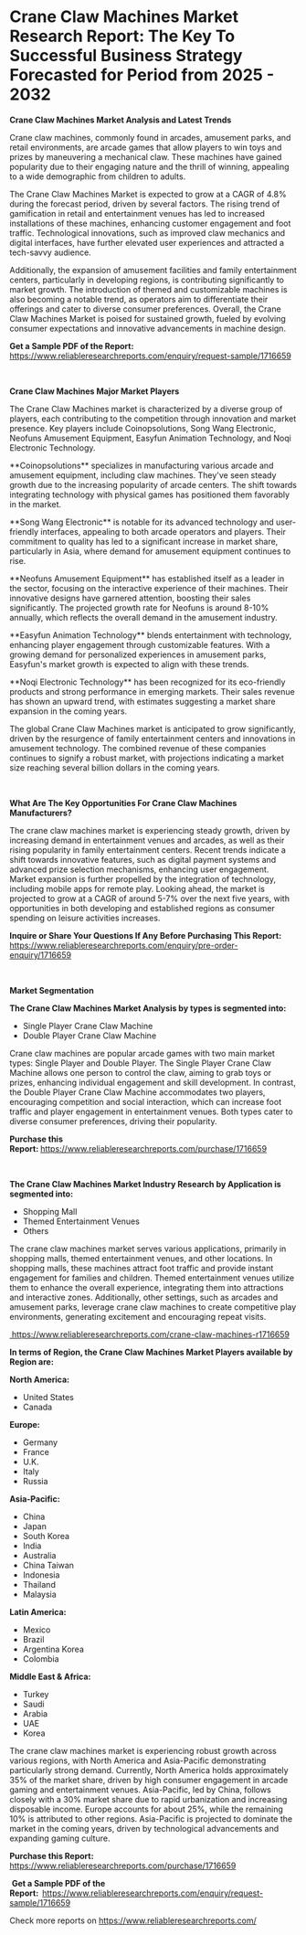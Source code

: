 <p><h1>Crane Claw Machines Market Research Report: The Key To Successful Business Strategy Forecasted for Period from 2025 - 2032</h1></p><p><strong>Crane Claw Machines Market Analysis and Latest Trends</strong></p>
<p><p>Crane claw machines, commonly found in arcades, amusement parks, and retail environments, are arcade games that allow players to win toys and prizes by maneuvering a mechanical claw. These machines have gained popularity due to their engaging nature and the thrill of winning, appealing to a wide demographic from children to adults.</p><p>The Crane Claw Machines Market is expected to grow at a CAGR of 4.8% during the forecast period, driven by several factors. The rising trend of gamification in retail and entertainment venues has led to increased installations of these machines, enhancing customer engagement and foot traffic. Technological innovations, such as improved claw mechanics and digital interfaces, have further elevated user experiences and attracted a tech-savvy audience.</p><p>Additionally, the expansion of amusement facilities and family entertainment centers, particularly in developing regions, is contributing significantly to market growth. The introduction of themed and customizable machines is also becoming a notable trend, as operators aim to differentiate their offerings and cater to diverse consumer preferences. Overall, the Crane Claw Machines Market is poised for sustained growth, fueled by evolving consumer expectations and innovative advancements in machine design.</p></p>
<p><strong>Get a Sample PDF of the Report:&nbsp;</strong> <a href="https://www.reliableresearchreports.com/enquiry/request-sample/1716659?utm_campaign=2128&utm_medium=2&utm_source=Github&utm_content=ia&utm_term=16022025&utm_id=crane-claw-machines">https://www.reliableresearchreports.com/enquiry/request-sample/1716659</a></p>
<p>&nbsp;</p>
<p><strong>Crane Claw Machines Major Market Players</strong></p>
<p><p>The Crane Claw Machines market is characterized by a diverse group of players, each contributing to the competition through innovation and market presence. Key players include Coinopsolutions, Song Wang Electronic, Neofuns Amusement Equipment, Easyfun Animation Technology, and Noqi Electronic Technology.</p><p>**Coinopsolutions** specializes in manufacturing various arcade and amusement equipment, including claw machines. They've seen steady growth due to the increasing popularity of arcade centers. The shift towards integrating technology with physical games has positioned them favorably in the market.</p><p>**Song Wang Electronic** is notable for its advanced technology and user-friendly interfaces, appealing to both arcade operators and players. Their commitment to quality has led to a significant increase in market share, particularly in Asia, where demand for amusement equipment continues to rise.</p><p>**Neofuns Amusement Equipment** has established itself as a leader in the sector, focusing on the interactive experience of their machines. Their innovative designs have garnered attention, boosting their sales significantly. The projected growth rate for Neofuns is around 8-10% annually, which reflects the overall demand in the amusement industry.</p><p>**Easyfun Animation Technology** blends entertainment with technology, enhancing player engagement through customizable features. With a growing demand for personalized experiences in amusement parks, Easyfun's market growth is expected to align with these trends.</p><p>**Noqi Electronic Technology** has been recognized for its eco-friendly products and strong performance in emerging markets. Their sales revenue has shown an upward trend, with estimates suggesting a market share expansion in the coming years.</p><p>The global Crane Claw Machines market is anticipated to grow significantly, driven by the resurgence of family entertainment centers and innovations in amusement technology. The combined revenue of these companies continues to signify a robust market, with projections indicating a market size reaching several billion dollars in the coming years.</p></p>
<p>&nbsp;</p>
<p><strong>What Are The Key Opportunities For Crane Claw Machines Manufacturers?</strong></p>
<p><p>The crane claw machines market is experiencing steady growth, driven by increasing demand in entertainment venues and arcades, as well as their rising popularity in family entertainment centers. Recent trends indicate a shift towards innovative features, such as digital payment systems and advanced prize selection mechanisms, enhancing user engagement. Market expansion is further propelled by the integration of technology, including mobile apps for remote play. Looking ahead, the market is projected to grow at a CAGR of around 5-7% over the next five years, with opportunities in both developing and established regions as consumer spending on leisure activities increases.</p></p>
<p><strong>Inquire or Share Your Questions If Any Before Purchasing This Report:</strong> <a href="https://www.reliableresearchreports.com/enquiry/pre-order-enquiry/1716659?utm_campaign=2128&utm_medium=2&utm_source=Github&utm_content=ia&utm_term=16022025&utm_id=crane-claw-machines">https://www.reliableresearchreports.com/enquiry/pre-order-enquiry/1716659</a></p>
<p>&nbsp;</p>
<p><strong>Market Segmentation</strong></p>
<p><strong>The Crane Claw Machines Market Analysis by types is segmented into:</strong></p>
<p><ul><li>Single Player Crane Claw Machine</li><li>Double Player Crane Claw Machine</li></ul></p>
<p><p>Crane claw machines are popular arcade games with two main market types: Single Player and Double Player. The Single Player Crane Claw Machine allows one person to control the claw, aiming to grab toys or prizes, enhancing individual engagement and skill development. In contrast, the Double Player Crane Claw Machine accommodates two players, encouraging competition and social interaction, which can increase foot traffic and player engagement in entertainment venues. Both types cater to diverse consumer preferences, driving their popularity.</p></p>
<p><strong>Purchase this Report:&nbsp;</strong><a href="https://www.reliableresearchreports.com/purchase/1716659?utm_campaign=2128&utm_medium=2&utm_source=Github&utm_content=ia&utm_term=16022025&utm_id=crane-claw-machines">https://www.reliableresearchreports.com/purchase/1716659</a></p>
<p>&nbsp;</p>
<p><strong>The Crane Claw Machines Market Industry Research by Application is segmented into:</strong></p>
<p><ul><li>Shopping Mall</li><li>Themed Entertainment Venues</li><li>Others</li></ul></p>
<p><p>The crane claw machines market serves various applications, primarily in shopping malls, themed entertainment venues, and other locations. In shopping malls, these machines attract foot traffic and provide instant engagement for families and children. Themed entertainment venues utilize them to enhance the overall experience, integrating them into attractions and interactive zones. Additionally, other settings, such as arcades and amusement parks, leverage crane claw machines to create competitive play environments, generating excitement and encouraging repeat visits.</p></p>
<p><a href="https://www.reliableresearchreports.com/crane-claw-machines-r1716659?utm_campaign=2128&utm_medium=2&utm_source=Github&utm_content=ia&utm_term=16022025&utm_id=crane-claw-machines">&nbsp;https://www.reliableresearchreports.com/crane-claw-machines-r1716659</a></p>
<p><strong>In terms of Region, the Crane Claw Machines Market Players available by Region are:</strong></p>
<p>
    <p> <strong> North America: </strong>
        <ul>
            <li>United States</li>
            <li>Canada</li>
        </ul>
        </p> 
    <p> <strong> Europe: </strong>
        <ul>
            <li>Germany</li>
            <li>France</li>
            <li>U.K.</li>
            <li>Italy</li>
            <li>Russia</li>
        </ul>
        </p> 
    <p> <strong> Asia-Pacific: </strong>
        <ul>
            <li>China</li>
            <li>Japan</li>
            <li>South Korea</li>
            <li>India</li>
            <li>Australia</li>
            <li>China Taiwan</li>
            <li>Indonesia</li>
            <li>Thailand</li>
            <li>Malaysia</li>
        </ul>
        </p> 
    <p> <strong> Latin America: </strong>
        <ul>
            <li>Mexico</li>
            <li>Brazil</li>
            <li>Argentina Korea</li>
            <li>Colombia</li>
        </ul>
        </p> 
    <p> <strong> Middle East & Africa: </strong>
        <ul>
            <li>Turkey</li>
            <li>Saudi</li>
            <li>Arabia</li>
            <li>UAE</li>
            <li>Korea</li>
        </ul>
    </p>
    </p>
<p><p>The crane claw machines market is experiencing robust growth across various regions, with North America and Asia-Pacific demonstrating particularly strong demand. Currently, North America holds approximately 35% of the market share, driven by high consumer engagement in arcade gaming and entertainment venues. Asia-Pacific, led by China, follows closely with a 30% market share due to rapid urbanization and increasing disposable income. Europe accounts for about 25%, while the remaining 10% is attributed to other regions. Asia-Pacific is projected to dominate the market in the coming years, driven by technological advancements and expanding gaming culture.</p></p>
<p><strong>Purchase this Report: </strong><a href="https://www.reliableresearchreports.com/purchase/1716659?utm_campaign=2128&utm_medium=2&utm_source=Github&utm_content=ia&utm_term=16022025&utm_id=crane-claw-machines">https://www.reliableresearchreports.com/purchase/1716659</a></p>
<p>&nbsp;<strong>Get a Sample PDF of the Report:&nbsp;&nbsp;</strong><a href="https://www.reliableresearchreports.com/enquiry/request-sample/1716659?utm_campaign=2128&utm_medium=2&utm_source=Github&utm_content=ia&utm_term=16022025&utm_id=crane-claw-machines">https://www.reliableresearchreports.com/enquiry/request-sample/1716659</a></p>
<p><strong></strong></p>
<p>Check more reports on <a href="https://www.reliableresearchreports.com/?utm_campaign=2128&utm_medium=2&utm_source=Github&utm_content=ia&utm_term=16022025&utm_id=crane-claw-machines">https://www.reliableresearchreports.com/</a></p>